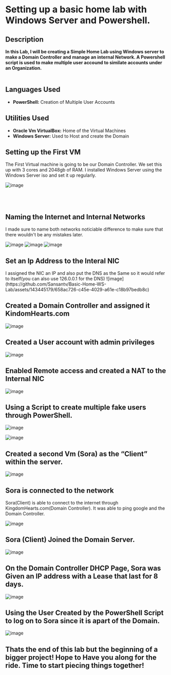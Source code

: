 <h1>Setting up a basic home lab with Windows Server and Powershell.</h1>



<h2>Description</h2>
<b>In this Lab, I will be creating a Simple Home Lab using Windows server to make a Domain Controller and manage an internal Network. A Powershell script is used to make multiple user accound to similate accounts under an Organization.
</b>
<br />
<br />
<h2>Languages Used</h2>

- <b>PowerShell:</b> Creation of Multiple User Accounts  
<h2>Utilities Used</h2>

- <b>Oracle Vm VirtualBox:</b> Home of the Virtual Machines
- <b>Windows Server:</b> Used to Host and create the Domain

<h2>Setting up the First VM</h2>
The First Virtual machine is going to be our Domain Controller. We set this up with 3 cores and 2048gb of RAM. I installed Windows Server using the Windows Server iso and set it up regularly.

![image](https://github.com/Sansantv/Basic-Home-WS-Lab/assets/143445179/a5039570-530c-4b23-aefb-0af61158dafa)

<br />
<br />
<h2>Naming the Internet and Internal Networks</h2>
I made sure to name both networks noticiable difference to make sure that there wouldn't be any mistakes later. 

![image](https://github.com/Sansantv/Basic-Home-WS-Lab/assets/143445179/c53eff40-deea-4748-b8f5-ec51b9939f69)
![image](https://github.com/Sansantv/Basic-Home-WS-Lab/assets/143445179/255e4e3d-8eae-409e-9b8c-bc215e51ad30)
![image](https://github.com/Sansantv/Basic-Home-WS-Lab/assets/143445179/1044a280-a052-4058-b7d7-c206a34f0f4a)
<br />
<h2>Set an Ip Address to the Interal NIC</h2>
I assigned the NIC an IP and also put the DNS as the Same so it would refer to itself(you can also use 126.0.0.1 for the DNS)
![image](https://github.com/Sansantv/Basic-Home-WS-Lab/assets/143445179/658ac726-c45e-4029-a61e-c18b97bedb8c)

<br />
<h2>Created a Domain Controller and assigned it KindomHearts.com</h2>

![image](https://github.com/Sansantv/Basic-Home-WS-Lab/assets/143445179/1dff2ec7-5230-4924-9f94-240300043ee7)
<br />
<h2>Created a User account with admin privileges</h2>

![image](https://github.com/Sansantv/Basic-Home-WS-Lab/assets/143445179/177231f9-b277-4b9a-b196-b958f9d51c0f)
<br />
<h2>Enabled Remote access and created a NAT to the Internal NIC</h2>

![image](https://github.com/Sansantv/Basic-Home-WS-Lab/assets/143445179/e06f5956-326d-41c9-b074-c56ca2d7a784)
<br />
<h2>Using a Script to create multiple fake users through PowerShell.</h2>

![image](https://github.com/Sansantv/Basic-Home-WS-Lab/assets/143445179/4769c959-a7fe-4679-86eb-246016b908d8)

![image](https://github.com/Sansantv/Basic-Home-WS-Lab/assets/143445179/0d74da47-29a2-46bc-b7e4-c97cf1f4eb13)
<br />
<h2>Created a second Vm (Sora) as the “Client” within the server.</h2>

![image](https://github.com/Sansantv/Basic-Home-WS-Lab/assets/143445179/c2085945-8423-480e-b618-7831f9940a63)
<br />
<h2>Sora is connected to the network</h2>
Sora(Client) is able to connect to the internet through KingdomHearts.com(Domain Controller). It was able to ping google and the Domain Controller.

![image](https://github.com/Sansantv/Basic-Home-WS-Lab/assets/143445179/aaa2df92-e103-4e8b-97f2-bb21cf49920c)
<br />
<h2>Sora (Client) Joined the Domain Server.</h2>

![image](https://github.com/Sansantv/Basic-Home-WS-Lab/assets/143445179/4f4250bc-3071-4809-b085-00427ff8691f)
<br />
<h2>On the Domain Controller DHCP Page, Sora was Given an IP address with a Lease that last for 8 days.</h2>

![image](https://github.com/Sansantv/Basic-Home-WS-Lab/assets/143445179/17a328a0-dc47-48d0-b4b0-4889745016bb)
<br />
<h2>Using the User Created by the PowerShell Script to log on to Sora since it is apart of the Domain. </h2>

![image](https://github.com/Sansantv/Basic-Home-WS-Lab/assets/143445179/571675c4-846a-47f6-947e-76721cb651e9)
<br />

<h2>Thats the end of this lab but the beginning of a bigger project! Hope to Have you along for the ride. Time to start piecing things together!</h2>
